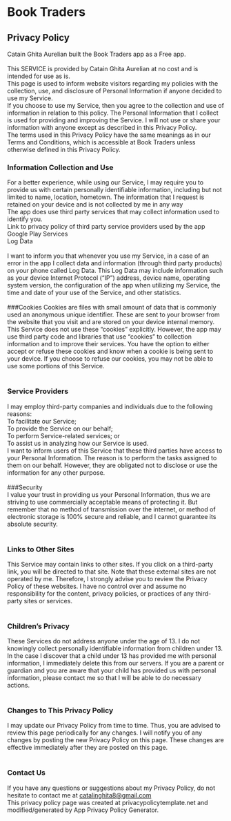 # Book Traders 

## Privacy Policy

Catain Ghita Aurelian built the Book Traders app as a Free app. <br /> <br /> This SERVICE is provided by Catain Ghita Aurelian at no cost and is intended for use as is.  <br />
This page is used to inform website visitors regarding my policies with the collection, use, and disclosure of Personal Information if anyone decided to use my Service.  <br />
If you choose to use my Service, then you agree to the collection and use of information in relation to this policy. The Personal Information that I collect is used for providing and improving the Service. I will not use or share your information with anyone except as described in this Privacy Policy.  <br />
The terms used in this Privacy Policy have the same meanings as in our Terms and Conditions, which is accessible at Book Traders unless otherwise defined in this Privacy Policy.  <br />
### Information Collection and Use <br />
For a better experience, while using our Service, I may require you to provide us with certain personally identifiable information, including but not limited to name, location, hometown. The information that I request is retained on your device and is not collected by me in any way  <br />
The app does use third party services that may collect information used to identify you. <br />
Link to privacy policy of third party service providers used by the app  <br />
Google Play Services <br />
Log Data <br /> <br />
I want to inform you that whenever you use my Service, in a case of an error in the app I collect data and information (through third party products) on your phone called Log Data. This Log Data may include information such as your device Internet Protocol (“IP”) address, device name, operating system version, the configuration of the app when utilizing my Service, the time and date of your use of the Service, and other statistics.  <br /> <br />
###Cookies
Cookies are files with small amount of data that is commonly used an anonymous unique identifier. These are sent to your browser from the website that you visit and are stored on your device internal memory.  <br />
This Service does not use these “cookies” explicitly. However, the app may use third party code and libraries that use “cookies” to collection information and to improve their services. You have the option to either accept or refuse these cookies and know when a cookie is being sent to your device. If you choose to refuse our cookies, you may not be able to use some portions of this Service.  <br /> <br />
### Service Providers <br />
I may employ third-party companies and individuals due to the following reasons: <br />
To facilitate our Service; <br />
To provide the Service on our behalf; <br />
To perform Service-related services; or <br />
To assist us in analyzing how our Service is used. <br />
I want to inform users of this Service that these third parties have access to your Personal Information. The reason is to perform the tasks assigned to them on our behalf. However, they are obligated not to disclose or use the information for any other purpose.  <br /> <br />
###Security <br />
I value your trust in providing us your Personal Information, thus we are striving to use commercially acceptable means of protecting it. But remember that no method of transmission over the internet, or method of electronic storage is 100% secure and reliable, and I cannot guarantee its absolute security.  <br /> <br />
### Links to Other Sites <br />
This Service may contain links to other sites. If you click on a third-party link, you will be directed to that site. Note that these external sites are not operated by me. Therefore, I strongly advise you to review the Privacy Policy of these websites. I have no control over and assume no responsibility for the content, privacy policies, or practices of any third-party sites or services.  <br /> <br />
### Children’s Privacy <br />
These Services do not address anyone under the age of 13. I do not knowingly collect personally identifiable information from children under 13. In the case I discover that a child under 13 has provided me with personal information, I immediately delete this from our servers. If you are a parent or guardian and you are aware that your child has provided us with personal information, please contact me so that I will be able to do necessary actions.  <br /> <br />
### Changes to This Privacy Policy <br />
I may update our Privacy Policy from time to time. Thus, you are advised to review this page periodically for any changes. I will notify you of any changes by posting the new Privacy Policy on this page. These changes are effective immediately after they are posted on this page.  <br /> <br />
### Contact Us <br />
If you have any questions or suggestions about my Privacy Policy, do not hesitate to contact me at catalinghita8@gmail.com <br />
This privacy policy page was created at privacypolicytemplate.net and modified/generated by App Privacy Policy Generator. <br />

